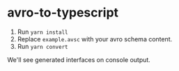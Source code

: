 # avro-to-typescript

1. Run `yarn install`
2. Replace `example.avsc` with your avro schema content. 
3. Run `yarn convert` 

We'll see generated interfaces on console output.
